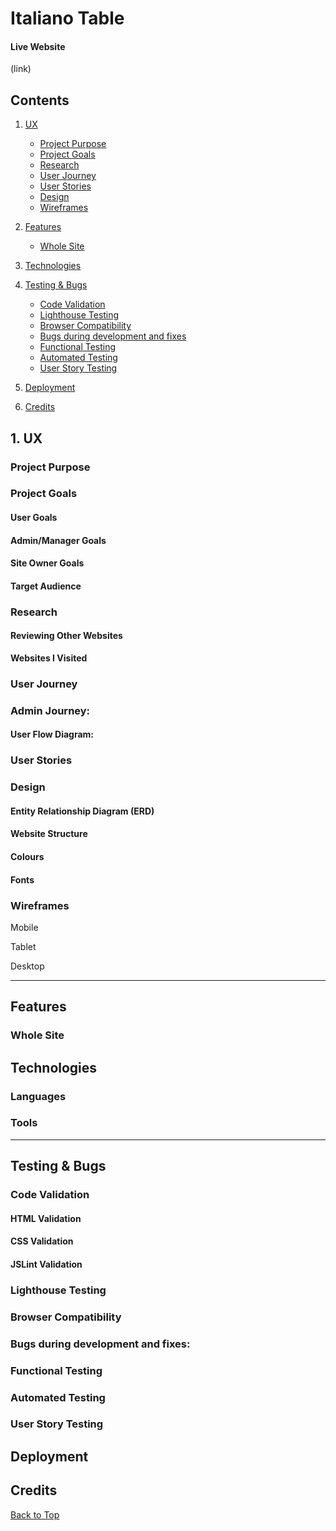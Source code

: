 # Italiano Table

<a name="Top"></a>

#### **Live Website**

(link)



## Contents


1. [UX](#UX)
    - [Project Purpose](#project-purpose)
    - [Project Goals](#project-goals)
    - [Research](#research)
    - [User Journey](#user-journey)
    - [User Stories](#user-stories)
    - [Design](#design)
    - [Wireframes](#wireframes)


2. [Features](#features)
    - [Whole Site](#whole-site)


3. [Technologies](#technologies)


4. [Testing & Bugs](#testing--bugs)
    - [Code Validation](#code-validation)
    - [Lighthouse Testing](#lighthouse-testing)
    - [Browser Compatibility](#browser-compatibility)
    - [Bugs during development and fixes](#bugs-during-development-and-fixes)
    - [Functional Testing](#functional-testing)
    - [Automated Testing](#automated-testing)
    - [User Story Testing](#user-story-testing)

5. [Deployment](#deployment)

6. [Credits](#credits)
    





<a id="UX"></a>

## 1. **UX** 




### Project Purpose



### Project Goals


#### User Goals



#### Admin/Manager Goals



#### Site Owner Goals



#### Target Audience



### Research


#### Reviewing Other Websites



**Websites I Visited**



### User Journey


### Admin Journey:



#### User Flow Diagram:



### User Stories





### Design 


#### Entity Relationship Diagram (ERD)


#### **Website Structure**





#### **Colours**


#### **Fonts**





### Wireframes


Mobile 


Tablet


Desktop 

<hr>

## **Features**



### Whole Site






## Technologies


### Languages



### Tools


<hr>

## **Testing & Bugs**



### Code Validation


#### HTML Validation


#### CSS Validation


#### JSLint Validation


### Lighthouse Testing


### Browser Compatibility 


### Bugs during development and fixes:



### Functional Testing 


### Automated Testing 


### User Story Testing




## Deployment




## Credits







[Back to Top](#top)